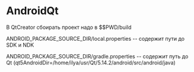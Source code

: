 # AndroidQt

В QtCreator сбоирать проект надо в $$PWD/build

ANDROID_PACKAGE_SOURCE_DIR/local.properties  -- содержит пути до SDK и NDK

ANDROID_PACKAGE_SOURCE_DIR/gradle.properties -- содержит путь до Qt
(qt5AndroidDir=/home/ilya/usr/Qt/5.14.2/android/src/android/java)

